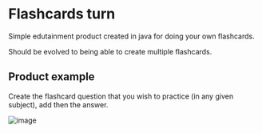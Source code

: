 
# Flashcards turn
Simple edutainment product created in java for doing your own flashcards. 

Should be evolved to being able to create multiple flashcards.
$~~~$

## Product example
Create the flashcard question that you wish to practice (in any given subject), add then the answer. 
$~~$

![image](https://user-images.githubusercontent.com/93657779/186868767-918b0744-2f9a-476f-a32a-d07dbd49b51d.png)

